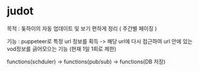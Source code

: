 # judot
목적 : 돚하이의 자동 업데이트 및 보기 편하게 정리 ( 주간별 페이징 )

기능 : puppeteer로 특정 url 정보를 획득 -> 해당 url에 다시 접근하여 url 안에 있는 vod정보를 긁어모으는 기능 (현재 1일 1회로 제한)

functions(schduler) -> functions(pub/sub) -> functions(DB 저장)
